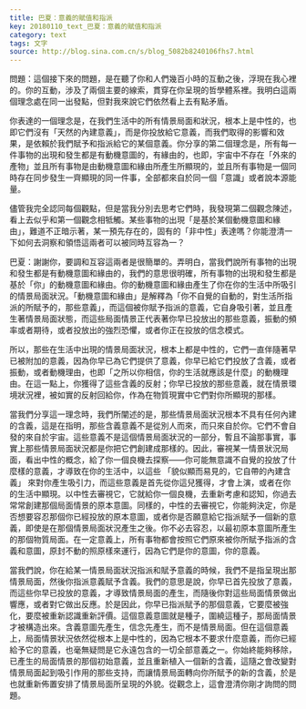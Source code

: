 ```yaml
---
title: 巴夏：意義的賦值和指派
key: 20180110_text_巴夏：意義的賦值和指派
category: text
tags: 文字
source: http://blog.sina.com.cn/s/blog_5082b8240106fhs7.html
---
```


問題：這個接下來的問題，是在聽了你和人們幾百小時的互動之後，浮現在我心裡的。你的互動，涉及了兩個主要的線索，貫穿在你呈現的哲學體系裡。我明白這兩個理念處在同一出發點，但對我來說它們依然看上去有點矛盾。

你表達的一個理念是，在我們生活中的所有情景局面和狀況，根本上是中性的，也即它們沒有「天然的內建意義」，而是你投放給它意義，而我們取得的影響和效果，是依賴於我們賦予和指派給它的某個意義。你分享的第二個理念是，所有每一件事物的出現和發生都是有動機意圖的，有緣由的，也即，宇宙中不存在「外來的產物」並且所有事物是由動機意圖和緣由所產生所顯現的，並且所有事物是一個同時存在同步發生一齊顯現的同一件事，全部都來自於同一個「意識」或者說本源能量。

儘管我完全認同每個觀點，但是當我分別去思考它們時，我發現第二個觀念陳述，看上去似乎和第一個觀念相牴觸。某些事物的出現「是基於某個動機意圖和緣由」，難道不正暗示著，某一預先存在的，固有的「非中性」表達嗎？你能澄清一下如何去洞察和領悟這兩者可以被同時互容為一？

巴夏：謝謝你，要調和互容這兩者是很簡單的。弄明白，當我們說所有事物的出現和發生都是有動機意圖和緣由的，我們的意思很明確，所有事物的出現和發生都是基於「你」的動機意圖和緣由。你的動機意圖和緣由產生了你在你的生活中所吸引的情景局面狀況。「動機意圖和緣由」是解釋為「你不自覺的自動的，對生活所指派的所賦予的，那些意義」，而這個被你賦予指派的意義，它自身吸引著，並且產生著情景局面狀態，而這些局面情景正代表著你早已投放出的那些意義，振動的頻率或者期待，或者投放出的強烈恐懼，或者你正在投放的信念模式。

所以，那些在生活中出現的情景局面狀況，根本上都是中性的，它們一直伴隨著早已被附加的意義，因為你早已為它們提供了意義，你早已給它們投放了含義，或者振動，或者動機理由，也即「之所以你相信，你的生活就應該是什麼」的動機理由。在這一點上，你獲得了這些含義的反射；你早已投放的那些意義，就在情景環境狀況裡，被如實的反射回給你，作為在物質現實中它們對你所顯現的那樣。

當我們分享這一理念時，我們所闡述的是，那些情景局面狀況根本不具有任何內建的含義，這是在指明，那些含義意義不是從別人而來，而只來自於你。它們不會自發的來自於宇宙。這些意義不是這個情景局面狀況的一部分，暫且不論那事實，事實上那些情景局面狀況都是你把它們創建成那樣的。因此，審視某一情景狀況局面，看出中性的概念，給了你一個良機去探察——你可能無意識不自覺的投放了什麼樣的意義，才導致在你的生活中，以這些 「貌似顯而易見的，它自帶的內建含義」 來對你產生吸引力，而這些意義是首先從你這兒獲得，才會上演，或者在你的生活中顯現。以中性去審視它，它就給你一個良機，去重新考慮和認知，你過去常常創建那個局面情景的原本意圖。同樣的，中性的去審視它，你能夠決定，你是否想要容忍那個你已經投放的原本意圖，或者你是否願意給它指派賦予一個新的意義，即使是在那個情景局面狀況產生之後。你不必去容忍，以最初原本意圖所產生的那個物質局面。在一定意義上，所有事物都會按照它們原來被你所賦予指派的含義和意圖，原封不動的照原樣來運行，因為它們是你的意圖，你的意義。

當我們說，你在給某一情景局面狀況指派和賦予意義的時候，我們不是指呈現出那情景局面，然後你指派意義賦予含義。我們的意思是說，你早已首先投放了意義，而這些你早已投放的意義，才導致情景局面的產生，而隨後你對這些局面情景做出響應，或者對它做出反應。於是因此，你早已指派賦予的那個意義，它要麼被強化，要麼被重新認識重新評價。這個意義意圖就是種子，圍繞這種子，那局面情景才被構造出來。含義意圖先產生，信念先產生，而不是情景局面。但在這個意義上，局面情景狀況依然從根本上是中性的，因為它根本不要求什麼意義，而你已經給予它的意義，也毫無疑問是它永遠包含的一切全部意義之一。你始終能夠移除，已產生的局面情景的那個初始意義，並且重新植入一個新的含義，這隨之會改變對情景局面起到吸引作用的那些支持，而讓情景局面轉向你所賦予的新的含義，於是也就重新佈置安排了情景局面所呈現的外貌。從觀念上，這會澄清你剛才詢問的問題。
